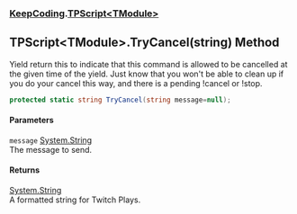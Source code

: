 ### [KeepCoding](KeepCoding.md 'KeepCoding').[TPScript&lt;TModule&gt;](KeepCoding_TPScript_TModule_.md 'KeepCoding.TPScript&lt;TModule&gt;')
## TPScript&lt;TModule&gt;.TryCancel(string) Method
Yield return this to indicate that this command is allowed to be cancelled at the given time of the yield. Just know that you won't be able to clean up if you do your cancel this way, and there is a pending !cancel or !stop.  
```csharp
protected static string TryCancel(string message=null);
```
#### Parameters
<a name='KeepCoding_TPScript_TModule__TryCancel(string)_message'></a>
`message` [System.String](https://docs.microsoft.com/en-us/dotnet/api/System.String 'System.String')  
The message to send.
  
#### Returns
[System.String](https://docs.microsoft.com/en-us/dotnet/api/System.String 'System.String')  
A formatted string for Twitch Plays.
